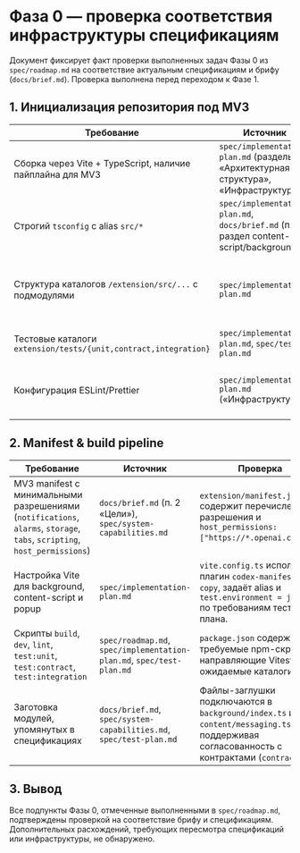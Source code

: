 # Фаза 0 — проверка соответствия инфраструктуры спецификациям

Документ фиксирует факт проверки выполненных задач Фазы 0 из `spec/roadmap.md` на соответствие
актуальным спецификациям и брифу (`docs/brief.md`). Проверка выполнена перед переходом к Фазе 1.

## 1. Инициализация репозитория под MV3

| Требование | Источник | Проверка |
|------------|----------|----------|
| Сборка через Vite + TypeScript, наличие пайплайна для MV3 | `spec/implementation-plan.md` (разделы «Архитектурная структура», «Инфраструктура») | `package.json` содержит `vite`, `typescript`, `vitest`, `@types/chrome`, скрипт `dev` запускает `vite build --watch`. |
| Строгий `tsconfig` c alias `src/*` | `spec/implementation-plan.md`, `docs/brief.md` (п. 4, раздел content-script/background) | `tsconfig.json` включает `strict: true`, алиасы `src/*` и `@/*` → `extension/src/*`. |
| Структура каталогов `/extension/src/...` с подмодулями | `spec/implementation-plan.md` | Созданы каталоги `content/`, `background/`, `popup/`, `shared/` и заглушки файлов (`messaging.ts`, `aggregator.ts`, `alarms.ts`, `notifications.ts`, `storage.ts`, `popup/ui`). |
| Тестовые каталоги `extension/tests/{unit,contract,integration}` | `spec/implementation-plan.md`, `spec/test-plan.md` | Каталоги созданы с `.gitkeep` для корректной работы скриптов `test:*`. |
| Конфигурация ESLint/Prettier | `spec/implementation-plan.md` («Инфраструктура») | `eslint.config.js` и `prettier.config.cjs` присутствуют и ориентированы на `extension/src`/`extension/tests`. |

## 2. Manifest & build pipeline

| Требование | Источник | Проверка |
|------------|----------|----------|
| MV3 manifest с минимальными разрешениями (`notifications`, `alarms`, `storage`, `tabs`, `scripting`, `host_permissions`) | `docs/brief.md` (п. 2 «Цели»), `spec/system-capabilities.md` | `extension/manifest.json` содержит перечисленные разрешения и `host_permissions: ["https://*.openai.com/*"]`. |
| Настройка Vite для background, content-script и popup | `spec/implementation-plan.md` | `vite.config.ts` использует плагин `codex-manifest-copy`, задаёт alias и `test.environment = jsdom` по требованиям тест-плана. |
| Скрипты `build`, `dev`, `lint`, `test:unit`, `test:contract`, `test:integration` | `spec/roadmap.md`, `spec/implementation-plan.md`, `spec/test-plan.md` | `package.json` содержит все требуемые npm-скрипты, направляющие Vitest на ожидаемые каталоги. |
| Заготовка модулей, упомянутых в спецификациях | `docs/brief.md`, `spec/system-capabilities.md`, `spec/test-plan.md` | Файлы-заглушки подключаются в `background/index.ts` и `content/messaging.ts`, поддерживая согласованность с контрактами (`contracts/*`). |

## 3. Вывод

Все подпункты Фазы 0, отмеченные выполненными в `spec/roadmap.md`, подтверждены проверкой
на соответствие брифу и спецификациям. Дополнительных расхождений, требующих пересмотра
спецификаций или инфраструктуры, не обнаружено.
